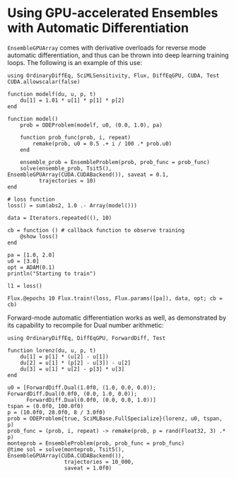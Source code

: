 # Using GPU-accelerated Ensembles with Automatic Differentiation

`EnsembleGPUArray` comes with derivative overloads for reverse mode automatic differentiation,
and thus can be thrown into deep learning training loops. The following is an example
of this use:

```@example ad
using OrdinaryDiffEq, SciMLSensitivity, Flux, DiffEqGPU, CUDA, Test
CUDA.allowscalar(false)

function modelf(du, u, p, t)
    du[1] = 1.01 * u[1] * p[1] * p[2]
end

function model()
    prob = ODEProblem(modelf, u0, (0.0, 1.0), pa)

    function prob_func(prob, i, repeat)
        remake(prob, u0 = 0.5 .+ i / 100 .* prob.u0)
    end

    ensemble_prob = EnsembleProblem(prob, prob_func = prob_func)
    solve(ensemble_prob, Tsit5(), EnsembleGPUArray(CUDA.CUDABackend()), saveat = 0.1,
          trajectories = 10)
end

# loss function
loss() = sum(abs2, 1.0 .- Array(model()))

data = Iterators.repeated((), 10)

cb = function () # callback function to observe training
    @show loss()
end

pa = [1.0, 2.0]
u0 = [3.0]
opt = ADAM(0.1)
println("Starting to train")

l1 = loss()

Flux.@epochs 10 Flux.train!(loss, Flux.params([pa]), data, opt; cb = cb)
```

Forward-mode automatic differentiation works as well, as demonstrated by its capability
to recompile for Dual number arithmetic:

```@example ad
using OrdinaryDiffEq, DiffEqGPU, ForwardDiff, Test

function lorenz(du, u, p, t)
    du[1] = p[1] * (u[2] - u[1])
    du[2] = u[1] * (p[2] - u[3]) - u[2]
    du[3] = u[1] * u[2] - p[3] * u[3]
end

u0 = [ForwardDiff.Dual(1.0f0, (1.0, 0.0, 0.0)); ForwardDiff.Dual(0.0f0, (0.0, 1.0, 0.0));
      ForwardDiff.Dual(0.0f0, (0.0, 0.0, 1.0))]
tspan = (0.0f0, 100.0f0)
p = (10.0f0, 28.0f0, 8 / 3.0f0)
prob = ODEProblem{true, SciMLBase.FullSpecialize}(lorenz, u0, tspan, p)
prob_func = (prob, i, repeat) -> remake(prob, p = rand(Float32, 3) .* p)
monteprob = EnsembleProblem(prob, prob_func = prob_func)
@time sol = solve(monteprob, Tsit5(), EnsembleGPUArray(CUDA.CUDABackend()),
                  trajectories = 10_000,
                  saveat = 1.0f0)
```
